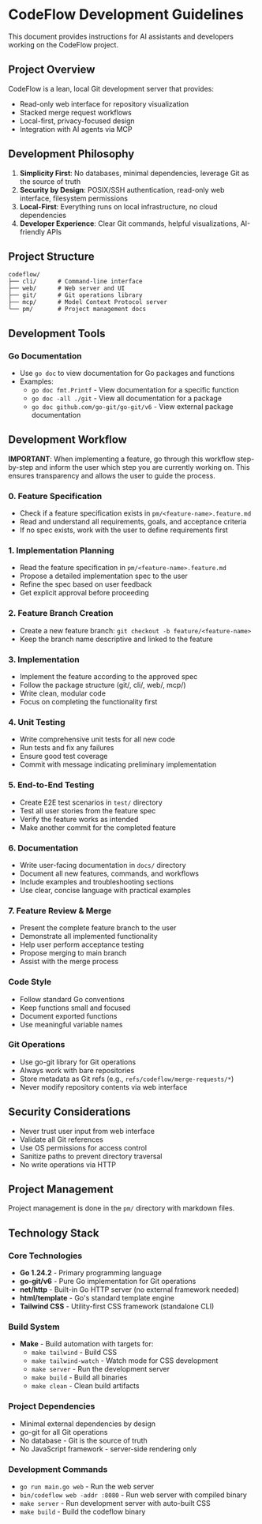 # CodeFlow Development Guidelines

This document provides instructions for AI assistants and developers working on the CodeFlow project.

## Project Overview

CodeFlow is a lean, local Git development server that provides:
- Read-only web interface for repository visualization
- Stacked merge request workflows
- Local-first, privacy-focused design
- Integration with AI agents via MCP

## Development Philosophy

1. **Simplicity First**: No databases, minimal dependencies, leverage Git as the source of truth
2. **Security by Design**: POSIX/SSH authentication, read-only web interface, filesystem permissions
3. **Local-First**: Everything runs on local infrastructure, no cloud dependencies
4. **Developer Experience**: Clear Git commands, helpful visualizations, AI-friendly APIs

## Project Structure

```
codeflow/
├── cli/      # Command-line interface
├── web/      # Web server and UI
├── git/      # Git operations library
├── mcp/      # Model Context Protocol server
└── pm/       # Project management docs
```

## Development Tools

### Go Documentation
- Use `go doc` to view documentation for Go packages and functions
- Examples:
  - `go doc fmt.Printf` - View documentation for a specific function
  - `go doc -all ./git` - View all documentation for a package
  - `go doc github.com/go-git/go-git/v6` - View external package documentation

## Development Workflow

**IMPORTANT**: When implementing a feature, go through this workflow step-by-step and inform the user which step you are currently working on. This ensures transparency and allows the user to guide the process.

### 0. Feature Specification
- Check if a feature specification exists in `pm/<feature-name>.feature.md`
- Read and understand all requirements, goals, and acceptance criteria
- If no spec exists, work with the user to define requirements first

### 1. Implementation Planning
- Read the feature specification in `pm/<feature-name>.feature.md`
- Propose a detailed implementation spec to the user
- Refine the spec based on user feedback
- Get explicit approval before proceeding

### 2. Feature Branch Creation
- Create a new feature branch: `git checkout -b feature/<feature-name>`
- Keep the branch name descriptive and linked to the feature

### 3. Implementation
- Implement the feature according to the approved spec
- Follow the package structure (git/, cli/, web/, mcp/)
- Write clean, modular code
- Focus on completing the functionality first

### 4. Unit Testing
- Write comprehensive unit tests for all new code
- Run tests and fix any failures
- Ensure good test coverage
- Commit with message indicating preliminary implementation

### 5. End-to-End Testing
- Create E2E test scenarios in `test/` directory
- Test all user stories from the feature spec
- Verify the feature works as intended
- Make another commit for the completed feature

### 6. Documentation
- Write user-facing documentation in `docs/` directory
- Document all new features, commands, and workflows
- Include examples and troubleshooting sections
- Use clear, concise language with practical examples

### 7. Feature Review & Merge
- Present the complete feature branch to the user
- Demonstrate all implemented functionality
- Help user perform acceptance testing
- Propose merging to main branch
- Assist with the merge process

### Code Style
- Follow standard Go conventions
- Keep functions small and focused
- Document exported functions
- Use meaningful variable names

### Git Operations
- Use go-git library for Git operations
- Always work with bare repositories
- Store metadata as Git refs (e.g., `refs/codeflow/merge-requests/*`)
- Never modify repository contents via web interface

## Security Considerations

- Never trust user input from web interface
- Validate all Git references
- Use OS permissions for access control
- Sanitize paths to prevent directory traversal
- No write operations via HTTP

## Project Management

Project management is done in the `pm/` directory with markdown files.

## Technology Stack

### Core Technologies
- **Go 1.24.2** - Primary programming language
- **go-git/v6** - Pure Go implementation for Git operations
- **net/http** - Built-in Go HTTP server (no external framework needed)
- **html/template** - Go's standard template engine
- **Tailwind CSS** - Utility-first CSS framework (standalone CLI)

### Build System
- **Make** - Build automation with targets for:
  - `make tailwind` - Build CSS
  - `make tailwind-watch` - Watch mode for CSS development
  - `make server` - Run the development server
  - `make build` - Build all binaries
  - `make clean` - Clean build artifacts

### Project Dependencies
- Minimal external dependencies by design
- go-git for all Git operations
- No database - Git is the source of truth
- No JavaScript framework - server-side rendering only

### Development Commands
- `go run main.go web` - Run the web server
- `bin/codeflow web -addr :8080` - Run web server with compiled binary
- `make server` - Run development server with auto-built CSS
- `make build` - Build the codeflow binary
